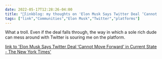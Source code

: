 ```yaml
---
date: 2022-05-17T12:28:26-04:00
title: "🔗linkblog: my thoughts on 'Elon Musk Says Twitter Deal ‘Cannot Move Forward’ in Current State - The New York Times'"
tags: ["link","Communities","Elon Musk","Twitter","platforms"]
---
```

What a troll. Even if the deal falls through, the way in which a sole rich dude can mess around with Twitter is souring me on the platform.
 
[link to 'Elon Musk Says Twitter Deal ‘Cannot Move Forward’ in Current State - The New York Times'](https://www.nytimes.com/2022/05/17/business/elon-musk-twitter.html)

